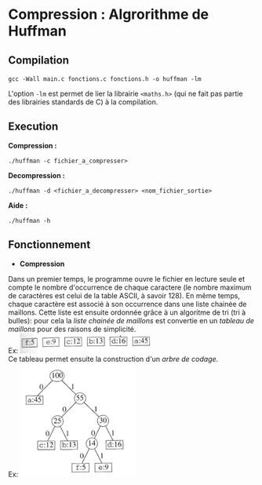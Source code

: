 # Compression : Algrorithme de Huffman

## Compilation

```
gcc -Wall main.c fonctions.c fonctions.h -o huffman -lm
```

L'option ```-lm``` est permet de lier la librairie ```<maths.h>``` (qui ne fait pas partie des librairies standards de C) à la compilation.

## Execution

**Compression :**
```
./huffman -c fichier_a_compresser>
```

**Decompression :**
```
./huffman -d <fichier_a_decompresser> <nom_fichier_sortie>
```

**Aide :**
```
./huffman -h
```

## Fonctionnement

- **Compression**

Dans un premier temps, le programme ouvre le fichier en lecture seule et compte le nombre d'occurrence de chaque caractere (le nombre maximum de caractères est celui de la table ASCII, à savoir 128).
En même temps, chaque caractère est associé à son occurrence dans une liste chainée de maillons.
Cette liste est ensuite ordonnée grâce à un algoritme de tri (tri à bulles): pour cela la *liste chainée de maillons* est convertie en un *tableau de maillons* pour des raisons de simplicité.  
Ex:
![tableau_maillons](./assets/tableau_maillons.png)  
Ce tableau permet ensuite la construction d'un *arbre de codage*.  
Ex:
![arbre_codage](./assets/arbre_codage.png)  
